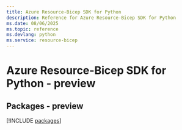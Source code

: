 ```yaml
---
title: Azure Resource-Bicep SDK for Python
description: Reference for Azure Resource-Bicep SDK for Python
ms.date: 08/06/2025
ms.topic: reference
ms.devlang: python
ms.service: resource-bicep
---
```

# Azure Resource-Bicep SDK for Python - preview
## Packages - preview
[!INCLUDE [packages](resource-bicep-index.md)]